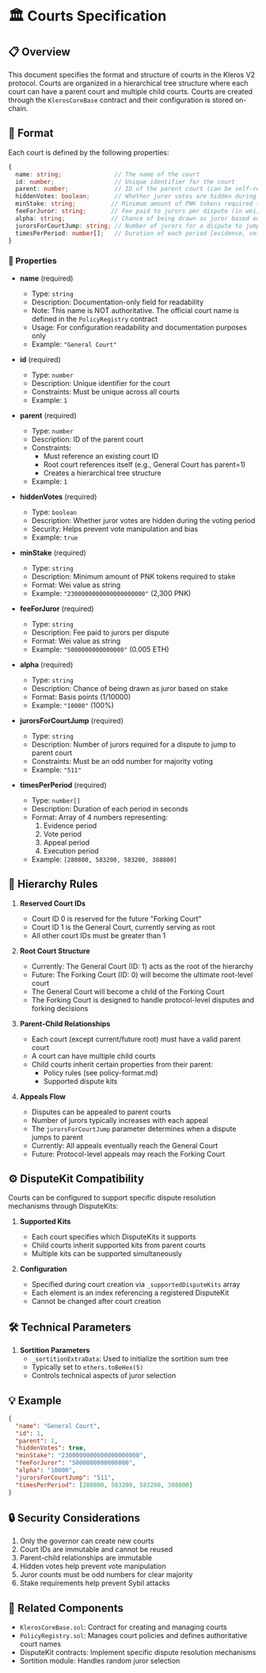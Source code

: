 # 🏛️ Courts Specification

## 📋 Overview

This document specifies the format and structure of courts in the Kleros V2 protocol. Courts are organized in a hierarchical tree structure where each court can have a parent court and multiple child courts. Courts are created through the `KlerosCoreBase` contract and their configuration is stored on-chain.

## 🔧 Format

Each court is defined by the following properties:

```typescript
{
  name: string;               // The name of the court
  id: number;                 // Unique identifier for the court
  parent: number;             // ID of the parent court (can be self-referential for root court)
  hiddenVotes: boolean;       // Whether juror votes are hidden during voting period
  minStake: string;          // Minimum amount of PNK tokens required to stake (in wei)
  feeForJuror: string;       // Fee paid to jurors per dispute (in wei)
  alpha: string;             // Chance of being drawn as juror based on stake (in basis points)
  jurorsForCourtJump: string; // Number of jurors for a dispute to jump to parent court
  timesPerPeriod: number[];   // Duration of each period [evidence, vote, appeal, execution] in seconds
}
```

### 📝 Properties

- **name** (required)

  - Type: `string`
  - Description: Documentation-only field for readability
  - Note: This name is NOT authoritative. The official court name is defined in the `PolicyRegistry` contract
  - Usage: For configuration readability and documentation purposes only
  - Example: `"General Court"`

- **id** (required)

  - Type: `number`
  - Description: Unique identifier for the court
  - Constraints: Must be unique across all courts
  - Example: `1`

- **parent** (required)

  - Type: `number`
  - Description: ID of the parent court
  - Constraints:
    - Must reference an existing court ID
    - Root court references itself (e.g., General Court has parent=1)
    - Creates a hierarchical tree structure
  - Example: `1`

- **hiddenVotes** (required)

  - Type: `boolean`
  - Description: Whether juror votes are hidden during the voting period
  - Security: Helps prevent vote manipulation and bias
  - Example: `true`

- **minStake** (required)

  - Type: `string`
  - Description: Minimum amount of PNK tokens required to stake
  - Format: Wei value as string
  - Example: `"2300000000000000000000"` (2,300 PNK)

- **feeForJuror** (required)

  - Type: `string`
  - Description: Fee paid to jurors per dispute
  - Format: Wei value as string
  - Example: `"5000000000000000"` (0.005 ETH)

- **alpha** (required)

  - Type: `string`
  - Description: Chance of being drawn as juror based on stake
  - Format: Basis points (1/10000)
  - Example: `"10000"` (100%)

- **jurorsForCourtJump** (required)

  - Type: `string`
  - Description: Number of jurors required for a dispute to jump to parent court
  - Constraints: Must be an odd number for majority voting
  - Example: `"511"`

- **timesPerPeriod** (required)
  - Type: `number[]`
  - Description: Duration of each period in seconds
  - Format: Array of 4 numbers representing:
    1. Evidence period
    2. Vote period
    3. Appeal period
    4. Execution period
  - Example: `[280800, 583200, 583200, 388800]`

## 🌳 Hierarchy Rules

1. **Reserved Court IDs**

   - Court ID 0 is reserved for the future "Forking Court"
   - Court ID 1 is the General Court, currently serving as root
   - All other court IDs must be greater than 1

2. **Root Court Structure**

   - Currently: The General Court (ID: 1) acts as the root of the hierarchy
   - Future: The Forking Court (ID: 0) will become the ultimate root-level court
   - The General Court will become a child of the Forking Court
   - The Forking Court is designed to handle protocol-level disputes and forking decisions

3. **Parent-Child Relationships**

   - Each court (except current/future root) must have a valid parent court
   - A court can have multiple child courts
   - Child courts inherit certain properties from their parent:
     - Policy rules (see policy-format.md)
     - Supported dispute kits

4. **Appeals Flow**
   - Disputes can be appealed to parent courts
   - Number of jurors typically increases with each appeal
   - The `jurorsForCourtJump` parameter determines when a dispute jumps to parent
   - Currently: All appeals eventually reach the General Court
   - Future: Protocol-level appeals may reach the Forking Court

## ⚙️ DisputeKit Compatibility

Courts can be configured to support specific dispute resolution mechanisms through DisputeKits:

1. **Supported Kits**

   - Each court specifies which DisputeKits it supports
   - Child courts inherit supported kits from parent courts
   - Multiple kits can be supported simultaneously

2. **Configuration**
   - Specified during court creation via `_supportedDisputeKits` array
   - Each element is an index referencing a registered DisputeKit
   - Cannot be changed after court creation

## 🛠️ Technical Parameters

1. **Sortition Parameters**
   - `_sortitionExtraData`: Used to initialize the sortition sum tree
   - Typically set to `ethers.toBeHex(5)`
   - Controls technical aspects of juror selection

## 💡 Example

```json
{
  "name": "General Court",
  "id": 1,
  "parent": 1,
  "hiddenVotes": true,
  "minStake": "2300000000000000000000",
  "feeForJuror": "5000000000000000",
  "alpha": "10000",
  "jurorsForCourtJump": "511",
  "timesPerPeriod": [280800, 583200, 583200, 388800]
}
```

## 🔒 Security Considerations

1. Only the governor can create new courts
2. Court IDs are immutable and cannot be reused
3. Parent-child relationships are immutable
4. Hidden votes help prevent vote manipulation
5. Juror counts must be odd numbers for clear majority
6. Stake requirements help prevent Sybil attacks

## 🔗 Related Components

- `KlerosCoreBase.sol`: Contract for creating and managing courts
- `PolicyRegistry.sol`: Manages court policies and defines authoritative court names
- DisputeKit contracts: Implement specific dispute resolution mechanisms
- Sortition module: Handles random juror selection
